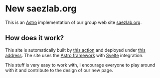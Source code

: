 # New saezlab.org

This is an [Astro](https://astro.build/) implementation of our group web site
[saezlab.org](https://saezlab.org).

## How does it work?

This site is automatically built by [this action](/.github/workflows/deploy.yml)
and deployed under [this address](https://saezlab.github.io/saezlab.org-next/).
The site uses the [Astro framework](https://astro.build/) with
[Svelte](https://svelte.dev/) integration.

This stuff is very easy to work with, I encourage everyone to play around with
it and contribute to the design of our new page.
